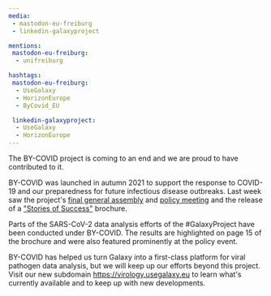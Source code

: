 ```yaml
---
media:
 - mastodon-eu-freiburg
 - linkedin-galaxyproject

mentions:
 mastodon-eu-freiburg:
  - unifreiburg

hashtags:
 mastodon-eu-freiburg:
  - UseGalaxy
  - HorizonEurope
  - ByCovid_EU

 linkedin-galaxyproject:
  - UseGalaxy
  - HorizonEurope
---
```

The BY-COVID project is coming to an end and we are proud to have contributed to it.

BY-COVID was launched in autumn 2021 to support the response to COVID-19 and our preparedness for future infectious disease outbreaks.
Last week saw the project's [final general assembly](https://www.linkedin.com/posts/by-covid_infectiousdiseases-horizoneurope-activity-7239227812895760384-_3lk) and [policy meeting](https://www.linkedin.com/posts/by-covid_openscience-pandemics-openscience-activity-7239657006670704640-EShC) and the release of a ["Stories of Success"](https://by-covid.org/news/by-covid-success-story/) brochure.


Parts of the SARS-CoV-2 data analysis efforts of the #GalaxyProject have been conducted under BY-COVID.
The results are highlighted on page 15 of the brochure and were also featured prominently at the policy event.

BY-COVID has helped us turn Galaxy into a first-class platform for viral pathogen data analysis, but we will keep up our efforts beyond this project.
Visit our new subdomain https://virology.usegalaxy.eu to learn what's currently available and to keep up with new developments.
